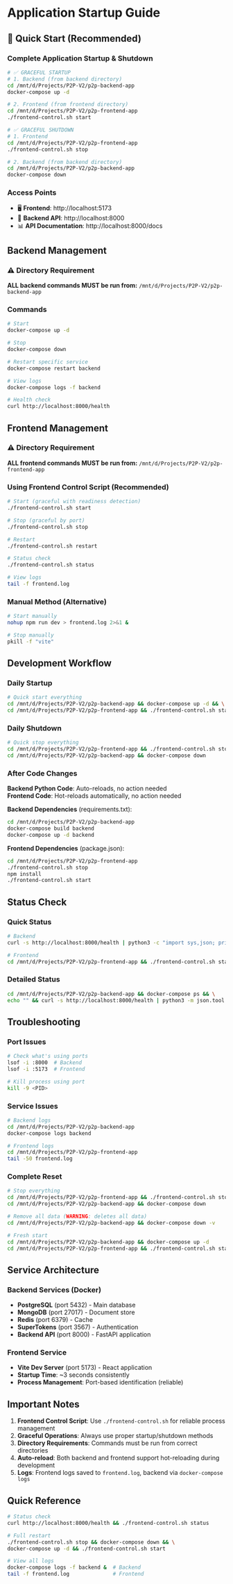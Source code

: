 # Application Startup Guide

## 🚀 Quick Start (Recommended)

### Complete Application Startup & Shutdown

```bash
# ✅ GRACEFUL STARTUP
# 1. Backend (from backend directory)
cd /mnt/d/Projects/P2P-V2/p2p-backend-app
docker-compose up -d

# 2. Frontend (from frontend directory) 
cd /mnt/d/Projects/P2P-V2/p2p-frontend-app
./frontend-control.sh start

# ✅ GRACEFUL SHUTDOWN
# 1. Frontend
cd /mnt/d/Projects/P2P-V2/p2p-frontend-app
./frontend-control.sh stop

# 2. Backend (from backend directory)
cd /mnt/d/Projects/P2P-V2/p2p-backend-app
docker-compose down
```

### Access Points
- 🖥️ **Frontend**: http://localhost:5173
- 🔧 **Backend API**: http://localhost:8000  
- 📊 **API Documentation**: http://localhost:8000/docs

## Backend Management

### ⚠️ Directory Requirement
**ALL backend commands MUST be run from:** `/mnt/d/Projects/P2P-V2/p2p-backend-app`

### Commands
```bash
# Start
docker-compose up -d

# Stop  
docker-compose down

# Restart specific service
docker-compose restart backend

# View logs
docker-compose logs -f backend

# Health check
curl http://localhost:8000/health
```

## Frontend Management

### ⚠️ Directory Requirement  
**ALL frontend commands MUST be run from:** `/mnt/d/Projects/P2P-V2/p2p-frontend-app`

### Using Frontend Control Script (Recommended)
```bash
# Start (graceful with readiness detection)
./frontend-control.sh start

# Stop (graceful by port)
./frontend-control.sh stop

# Restart
./frontend-control.sh restart

# Status check
./frontend-control.sh status

# View logs
tail -f frontend.log
```

### Manual Method (Alternative)
```bash
# Start manually
nohup npm run dev > frontend.log 2>&1 &

# Stop manually 
pkill -f "vite"
```

## Development Workflow

### Daily Startup
```bash
# Quick start everything
cd /mnt/d/Projects/P2P-V2/p2p-backend-app && docker-compose up -d && \
cd /mnt/d/Projects/P2P-V2/p2p-frontend-app && ./frontend-control.sh start
```

### Daily Shutdown
```bash
# Quick stop everything  
cd /mnt/d/Projects/P2P-V2/p2p-frontend-app && ./frontend-control.sh stop && \
cd /mnt/d/Projects/P2P-V2/p2p-backend-app && docker-compose down
```

### After Code Changes

**Backend Python Code**: Auto-reloads, no action needed  
**Frontend Code**: Hot-reloads automatically, no action needed

**Backend Dependencies** (requirements.txt):
```bash
cd /mnt/d/Projects/P2P-V2/p2p-backend-app
docker-compose build backend
docker-compose up -d backend
```

**Frontend Dependencies** (package.json):
```bash
cd /mnt/d/Projects/P2P-V2/p2p-frontend-app
./frontend-control.sh stop
npm install  
./frontend-control.sh start
```

## Status Check

### Quick Status
```bash
# Backend
curl -s http://localhost:8000/health | python3 -c "import sys,json; print('Backend:', json.load(sys.stdin)['status'])"

# Frontend
cd /mnt/d/Projects/P2P-V2/p2p-frontend-app && ./frontend-control.sh status
```

### Detailed Status
```bash
cd /mnt/d/Projects/P2P-V2/p2p-backend-app && docker-compose ps && \
echo "" && curl -s http://localhost:8000/health | python3 -m json.tool
```

## Troubleshooting

### Port Issues
```bash
# Check what's using ports
lsof -i :8000  # Backend
lsof -i :5173  # Frontend

# Kill process using port
kill -9 <PID>
```

### Service Issues  
```bash
# Backend logs
cd /mnt/d/Projects/P2P-V2/p2p-backend-app
docker-compose logs backend

# Frontend logs
cd /mnt/d/Projects/P2P-V2/p2p-frontend-app
tail -50 frontend.log
```

### Complete Reset
```bash
# Stop everything
cd /mnt/d/Projects/P2P-V2/p2p-frontend-app && ./frontend-control.sh stop
cd /mnt/d/Projects/P2P-V2/p2p-backend-app && docker-compose down

# Remove all data (WARNING: deletes all data)
cd /mnt/d/Projects/P2P-V2/p2p-backend-app && docker-compose down -v

# Fresh start
cd /mnt/d/Projects/P2P-V2/p2p-backend-app && docker-compose up -d
cd /mnt/d/Projects/P2P-V2/p2p-frontend-app && ./frontend-control.sh start
```

## Service Architecture

### Backend Services (Docker)
- **PostgreSQL** (port 5432) - Main database
- **MongoDB** (port 27017) - Document store  
- **Redis** (port 6379) - Cache
- **SuperTokens** (port 3567) - Authentication
- **Backend API** (port 8000) - FastAPI application

### Frontend Service
- **Vite Dev Server** (port 5173) - React application
- **Startup Time**: ~3 seconds consistently
- **Process Management**: Port-based identification (reliable)

## Important Notes

1. **Frontend Control Script**: Use `./frontend-control.sh` for reliable process management
2. **Graceful Operations**: Always use proper startup/shutdown methods  
3. **Directory Requirements**: Commands must be run from correct directories
4. **Auto-reload**: Both backend and frontend support hot-reloading during development
5. **Logs**: Frontend logs saved to `frontend.log`, backend via `docker-compose logs`

## Quick Reference

```bash
# Status check
curl http://localhost:8000/health && ./frontend-control.sh status

# Full restart
./frontend-control.sh stop && docker-compose down && \
docker-compose up -d && ./frontend-control.sh start

# View all logs
docker-compose logs -f backend &  # Backend  
tail -f frontend.log              # Frontend
```